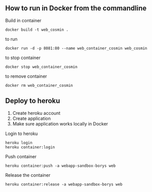 ﻿## How to run in Docker from the commandline

Build in container
```
docker build -t web_cosmin .
```

to run

```
docker run -d -p 8081:80 --name web_container_cosmin web_cosmin
```

to stop container
```
docker stop web_container_cosmin
```

to remove container
```
docker rm web_container_cosmin
```

## Deploy to heroku

1. Create heroku account
2. Create application
3. Make sure application works locally in Docker


Login to heroku
```
heroku login
heroku container:login
```

Push container
```
heroku container:push -a webapp-sandbox-borys web
```

Release the container
```
heroku container:release -a webapp-sandbox-borys web
```